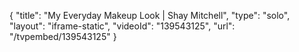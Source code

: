 {
    "title": "My Everyday Makeup Look | Shay Mitchell",
    "type": "solo",
    "layout": "iframe-static",
    "videoId": "139543125",
    "url": "\/tvpembed\/139543125"
}